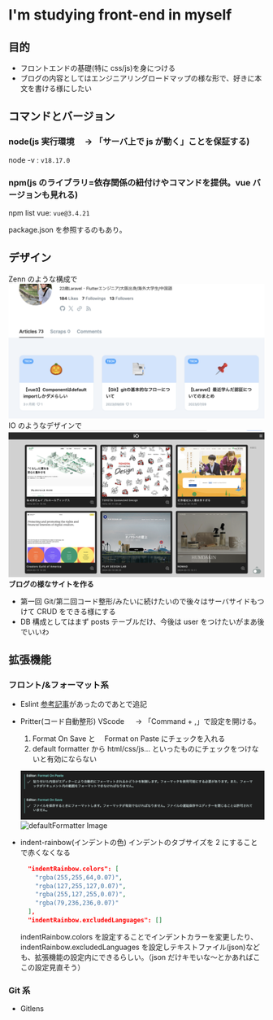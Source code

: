 # I'm studying front-end in myself

## 目的

- フロントエンドの基礎(特に css/js)を身につける
- ブログの内容としてはエンジニアリングロードマップの様な形で、好きに本文を書ける様にしたい

## コマンドとバージョン

### node(js 実行環境　 → 「サーバ上で js が動く」ことを保証する)

node -v : `v18.17.0`

### npm(js のライブラリ=依存関係の紐付けやコマンドを提供。vue バージョンも見れる)

npm list vue: `vue@3.4.21`

package.json を参照するのもあり。

## デザイン

Zenn のような構成で
![Example Image](assets/img/zenn.png)
IO のようなデザインで
![Example Image](assets/img/io.png)
**ブログの様なサイトを作る**

- 第一回 Git/第二回コード整形/みたいに続けたいので後々はサーバサイドもつけて CRUD をできる様にする
- DB 構成としてはまず posts テーブルだけ、今後は user をつけたいがまあ後でいいわ

## 拡張機能

### フロント/&フォーマット系

- Eslint
  [参考記事](https://qiita.com/mzmz__02/items/63f2624e00c02be2f942)があったのであとで追記

- Pritter(コード自動整形)
  VScode 　 → 「Command + ,」で設定を開ける。

  1. Format On Save と　 Format on Paste にチェックを入れる
  2. default formatter から html/css/js... といったものにチェックをつけないと有効にならない

  ![formatter Image](assets/img/format_on_save.png)
  ![defaultFormatter Image](assets/img/defaultFormatter.png)

- indent-rainbow(インデントの色)
  インデントのタブサイズを 2 にすることで赤くなくなる
  ```setting.json
    "indentRainbow.colors": [
      "rgba(255,255,64,0.07)",
      "rgba(127,255,127,0.07)",
      "rgba(255,127,255,0.07)",
      "rgba(79,236,236,0.07)"
    ],
    "indentRainbow.excludedLanguages": []
  ```
  indentRainbow.colors を設定することでインデントカラーを変更したり、
  indentRainbow.excludedLanguages を設定しテキストファイル(json)なども、拡張機能の設定内にできるらしい。（json だけキモいな〜とかあればここの設定見直そう）

### Git 系

- Gitlens

